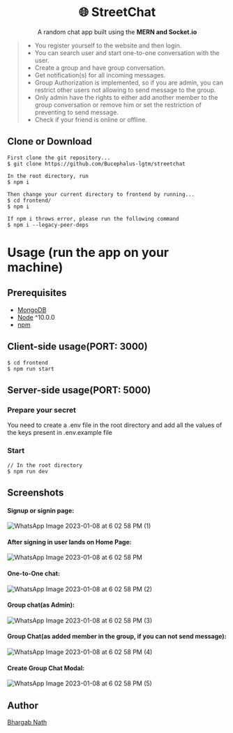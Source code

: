 <h1 align="center">
🌐 StreetChat
</h1>
<p align="center">
A random chat app built using the <b> MERN and Socket.io </b>
</p>

> - You register yourself to the website and then login.
> - You can search user and start one-to-one conversation with the user.
> - Create a group and have group conversation.
> - Get notification(s) for all incoming messages.
> - Group Authorization is implemented, so if you are admin, you can restrict other users not allowing to send message to the group.
> - Only admin have the rights to either add another member to the group conversation or remove him or set the restriction of preventing to send message.
> - Check if your friend is online or offline.

## Clone or Download

```terminal
First clone the git repository...
$ git clone https://github.com/Bucephalus-lgtm/streetchat

In the root directory, run
$ npm i

Then change your current directory to frontend by running...
$ cd frontend/
$ npm i

If npm i throws error, please run the following command
$ npm i --legacy-peer-deps
```

# Usage (run the app on your machine)

## Prerequisites

- [MongoDB](https://gist.github.com/nrollr/9f523ae17ecdbb50311980503409aeb3)
- [Node](https://nodejs.org/en/download/) ^10.0.0
- [npm](https://nodejs.org/en/download/package-manager/)

## Client-side usage(PORT: 3000)

```terminal
$ cd frontend   
$ npm run start  
```

## Server-side usage(PORT: 5000)

### Prepare your secret

You need to create a .env file in the root directory and add all the values of the keys present in .env.example file

### Start

```terminal
// In the root directory
$ npm run dev
```
## Screenshots

#### Signup or signin page:
![WhatsApp Image 2023-01-08 at 6 02 58 PM (1)](https://user-images.githubusercontent.com/57415694/211197731-23bdd7cf-ae99-40ce-96f1-a48fe4d00ac9.jpeg)

#### After signing in user lands on Home Page:
![WhatsApp Image 2023-01-08 at 6 02 58 PM](https://user-images.githubusercontent.com/57415694/211197779-900c5961-f547-438f-92bc-70cb8e01db5d.jpeg)

#### One-to-One chat:
![WhatsApp Image 2023-01-08 at 6 02 58 PM (2)](https://user-images.githubusercontent.com/57415694/211197797-cd0710d2-89ea-4eae-98fd-385212088f41.jpeg)

#### Group chat(as Admin):
![WhatsApp Image 2023-01-08 at 6 02 58 PM (3)](https://user-images.githubusercontent.com/57415694/211197817-db0fef9b-55be-4cf4-b9ed-891f25716c83.jpeg)

#### Group Chat(as added member in the group, if you can not send message):
![WhatsApp Image 2023-01-08 at 6 02 58 PM (4)](https://user-images.githubusercontent.com/57415694/211197839-dea5c7bd-339b-4bbb-838d-4a444d38a269.jpeg)

#### Create Group Chat Modal:
![WhatsApp Image 2023-01-08 at 6 02 58 PM (5)](https://user-images.githubusercontent.com/57415694/211197850-1e527615-85af-4ecd-ac6e-10d0a8d9dca9.jpeg)


## Author

[Bhargab Nath](https://github.com/Bucephalus-lgtm)
